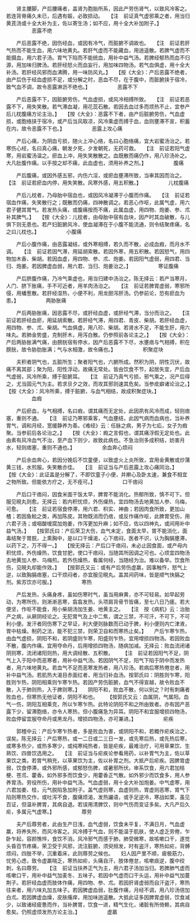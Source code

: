 <!-- { "loadSidebar": true } -->
　　肾主腰脚，产后腰痛者，盖肾为胞胎所系，因此产劳伤肾气，以致风冷客之。若连背脊痛久未已，后遇有娠，必致损动。　　【注　前证真气虚邪乘之者，用当归黄芪汤或十全大补为主，佐以寄生汤；如不应，用十全大补加附子。】
　　　　　恶露不绝

　　产后恶露不绝，因伤经血，或因有冷气，而脏腑不调故也。　　【注　前证若肝气热而不能生血，用六味地黄丸。若肝气虚而不能藏血，用逍遥散。若脾气虚而不能摄血，用六君子汤。胃气下陷而不能统血，用补中益气汤。若脾经郁热而血不归源，用加味归脾汤。若肝经怒火而血妄行，用加味四物汤。若气血俱虚，用十全大补汤。若肝经风邪而血沸腾，用一味防风丸。】　　【按《大全》：产后恶露不绝者，由产后伤于经血虚损不足，或分解之时，恶血不尽，在于腹中，而脏腑挟于宿冷，致气血不调，故令恶露淋沥不绝也。】
　　　　　恶露不下

　　产后恶露不下，因脏腑劳伤，气血虚损，或风冷相搏所致。　　【注　前证若恶露不下，用失笑散。若气滞血凝，用花蕊石散。若因去血过多而烦热不止，宜参产后儿枕腹痛方论主治。】　　【按《大全》：恶露不下者，由产后脏腑劳伤，气血虚损，或胞络挟于宿冷，或产后当风取凉，风冷乘虚而搏于血，血则壅滞不宣，积蓄在内，故令恶露不下也。】
　　　　　恶露上攻心痛

　　产后心痛，为阴血亏损，随火上冲心络，名曰心胞络痛，宜大岩蜜汤治之。若寒伤心经，名曰真心痛，朝发夕死，夕发朝死，无药可救。　　【注　前证若阳气虚寒，用岩蜜汤温之。瘀血上冲，用失笑散散之。血既散而痛仍作，用八珍汤补之。大凡肚腹作痛。以手按之却不痛，此血虚也，须用补养之剂。】
　　　　　腹痛

　　产后腹痛，或因外感五邪，内伤六淫，或瘀血壅滞所致，当审其因而治之。　　【注　前证若瘀血内停，用失笑散。风寒外感，用五积散。】
　　　　　儿枕腹痛

　　产后儿枕者，乃母胎中宿血也，或因风冷凝滞于小腹而作痛。　　【注　前证若宿血作痛，失笑散行之；既散而仍痛，四神散调之。若恶心作呕，此属气虚，用六君子健其胃气。若发热头痛，或腹痛按而不痛，此属血虚，用四物、炮姜、参、朮补其脾气。】　　【按《大全》：儿枕者，由母胎中宿有血块，因产时其血破散，与儿俱下则无患也。若产妇脏腑风冷，使血凝滞在于小腹不能流通，则令结聚疼痛，名之曰儿枕也。】
　　　　　小腹痛

　　产后小腹作痛，由恶露凝结，或外寒相搏，若久而不散，必成血瘕，而月水不调。　　【注　前证若因气滞，用延胡索散。若因外寒，用五积散。若因怒气，用四物加木香、柴胡。若因血虚，用四物、参、朮、炮姜。若因阳气虚弱，用四君、当归、炮姜。若因脾虚血弱，用六君、当归、炮姜治之。】
　　　　　寒证腹痛

　　产后脐腹作痛，乃冷气乘虚也，用当归建中汤治之。陈无择云：若产当寒月，人门、脐下胀痛，手不可近者，用羊肉汤治之。　　【注　前证若脾胃虚弱，寒邪所侵，用蟠葱散。若肝经湿热，小便不利，用龙胆泻肝汤。仍参前论，恐有瘀血为患。】
　　　　　两胁胀痛

　　产后两胁胀痛，因恶露不尽，或肝经血虚，或肝经气滞，当分而治之。　　【注　前证若肝经血瘀，用延胡索散。若肝经气滞，用四君、青皮、柴胡。若肝经血虚，用四物、参、朮、柴胡。气血俱虚，用八珍、柴胡。若肾水不足，不能生肝，用六味丸。若肺金势盛，克制肝木，用泻白散。仍参照前各论主之。】　　【按《大全》：产后两胁胀满气痛，由膀胱宿有停水，因产后恶露不下尽，水壅痞与气相搏，积在膀胱，故令胁肋胀满；气与水相激，故令痛也。】
　　　　　积聚症块

　　夫积者阴气也，五脏所生；聚者阳气也，六腑所成。然积为阴，阴性沉伏，故痛不离其部；聚为阳，阳性浮动，故痛无常处。皆由饮食不节，起居失宜，产后血气虚弱，风冷所乘，搏于脏腑耳。　　【注　前证乃真气亏损，邪气乘之，况产后得之，尤当固元气为主。若求旦夕之效，而攻其邪则速其危矣。当参痃癖诸论治之。】　　【按《大全》：风冷所乘，搏于脏腑，与血气相结，故成积聚症块。】
　　　　　血瘕

　　产后瘀血，与气相搏，名曰瘕，谓其痛而无定处，此因夙有风冷而成，轻则痞塞，重则不通。　　【注　前证乃寒邪乘客，气血壅结，此因气病而血病也，当补养胃气，调和月经，宽缓静养为善。《难经》云：任脉之病，男子为七疝，女子为瘕聚。当参前后各论治之。】　　【按《大全》：瘕之言假也，谓其痛浮假无定处也。此由素有风冷血气不治，至产血下则少，故致此病也。不急治则多成积结，妨害月水，轻则痞塞，重则不通也。】
　　　　　余血奔心烦闷

　　产后余血奔心，若因分娩后不饮童便，以致虚火上炎所致，宜用金黄散或炒蒲黄三钱，水煎服。失笑散亦佳。　　【注　前证当与产后恶露上攻心痛同治。】　　【按《大全》：此证盖是分解了，不即饮童子小便，并擀心及卧太速，兼食不相宜之物所致。但能依方疗之，无不痊可。】
　　　　　口干痞闷

　　产后口干痞闷，因食米面干饭太早，脾胃不能消化。热郁所致，慎不可下。但服见晛丸则愈。无择云：若内积忧烦，外伤燥热，宜四物汤去地黄加人参、乌梅，可愈。　　【注　前证若宿食停滞，用六君、枳实、神曲；若因肉食所致，更加山楂；若因鱼鲙之类，再加陈皮。其物既消而仍痞，或反作痛作呕，此脾胃受伤，用六君子汤；或咽酸嗳腐加炮姜，作泻更加升麻；如不应，佐以四神丸，或间用补中益气汤。】　　【按郭氏曰：产后荣卫大伤，血气未定，食面太早，胃不能消化，面毒结聚于胃脘，上熏胸中，是以口干燥渴，心下痞闷，医者不识，认为胸膈壅滞，以药下之，万不得一。】　　【按无择云：产后口干痞闷，未必止因食面，或产母内积忧烦，外伤燥热，饮食甘肥，使口干痞闷，当随其所因调之可也。心烦宜四物汤去地黄加人参、乌梅煎。若外伤燥热，看属何经，当随经为治。难以备举。饮食所伤，见晛丸却能作效。】　　【按郭氏又云：或有产后劳伤虚羸，因事触忤，怒气上逆，以致胸膈痞塞，口干烦闷者，亦宜服见晛丸。盖其间药味，皆是顺气快膈之剂。紫苏饮亦可服。】
　　　　　寒热

　　产后发热，头痛身疼，虽如伤寒时气，虽当用麻黄，亦不可轻易。如早起劳动，为寒所伤，则淅淅恶寒，翕翕发热，头项肩背骨节皆痛，至七八日乃瘥。若大便坚，作呕不能食，用小柴胡汤加生姜、地黄主之。　　【注　按《病机》云：治胎产之病，从厥阴经论之。无犯胃气及上中二焦，谓之三禁，不可汗，不可下，不可利小便。发汗者同伤寒下之早证，利大便则脉数而已动于脾，利小便则内亡津液，胃中枯燥。制药之法，能不犯三禁，则荣卫自和而寒热止矣。】　　产后乍寒乍热，由血气虚损，阴阳不和，若阴盛则乍寒，阳盛则乍热，宜用增损四物汤。若因败血不散，腹内作痛，宜用夺命丹，后用增损四物汤，随病加减。无择云：败血流闭诸阴则寒，流闭诸阳则热，用大调经散、五积散。　　 【注　前证若因阳气不足，阴气上入于阳中而恶寒者，用补中益气汤。若因阴气不足，阳气下陷于阴中而发热者，用六味地黄丸。若血气不足而恶寒发热者，用八珍汤。若病后寒热倦怠者，用补中益气汤。若肌热大渴目赤面红者，用当归补血汤。按郭氏曰：阴胜则乍寒，阳胜则乍热，阴阳相乘则乍寒乍热。若因产劳伤脏腑，血气不得宣越，故令败血不散，入于肺则热，入于脾则寒。】　　阴阳不和，败血不散，何以别之？时有刺痛者败血也，但寒热无他证者，阴阳不和也。　　 【按郭氏又云：血属阴，气属阳。血气一伤，阴阳互相乘克，所以乍寒乍热。此特论阴阳不和之所由致者。亦有因产恶露下少，留滞胞络，亦令人寒热，但小腹痛急为异耳。阴阳不和宜服增损四物汤，败血停留宜服夺命丹或黑龙丹。增损四物汤，亦可兼进。】
　　　　　疟疾

　　郭稽中云：产后乍寒乍热者，多是败血为害，或阴阳不和，若概作疟疾治之，误矣。陈无择云：产后寒热，或一二日或二三日一发，或先寒后热，或先热后寒，或寒多热少，或热多寒少，或纯寒纯热者，皆是疟疾，最难治疗，可用草果饮、生熟饮、四兽饮选用之。　　【注　前证当与疟疾论参看用药，以补胃气为主，佐以草果饮之类。若胃气稍充，以草果饮为主，佐以补胃之剂。大抵产后疟疾。因脾胃虚弱，饮食停滞，或外邪所感，或郁怒伤脾，或暑邪所伏。审系饮食，用六君加桔梗、苍朮、藿香。如外邪多而饮食少，用藿香正气散。如外邪少而饮食多，用人参养胃汤。劳役所伤，用补中益气汤。气血虚弱，用十全大补加炮姜。中气虚寒，用六君加姜、桂，元气脱陷急加附子。盖气虚则寒，血虚则热，胃虚则恶寒，胃气下陷则寒热交作，或吐泻不食，腹痛烦渴，发热讝语，或手足逆冷，寒战如栗，虽见百证，但温补脾胃，其病自退。若误用清脾饮，则中气伤而变证多矣。大凡产后久疟，多属元气虚寒。】
　　　　　蓐劳

　　夫产后蓐劳者，此由生产日浅，血气虚弱，饮食未平复，不满日月，气血虚羸，将养失所，而风冷客之。风冷搏于气血，则不能温于肌肤，使人虚乏劳倦，乍卧乍起，容颜憔悴，食饮不消。风冷邪气而感于肺，肺受微寒，故咳嗽口干，遂觉头昏百节疼痛，荣卫受于风邪，流注脏腑，须臾频发，时有盗汗，寒热如疟，背髆烦闷，四肢不举，沉重着床，此则蓐劳之候也。　　妇人因产里不顺，疲极筋力，忧劳心虑，致令虚羸喘乏，寒热如疟，头痛自汗，肢体倦怠，咳嗽痰逆，腹中绞刺，名曰蓐劳。　　【注　前证当扶养正气为主，用六君子汤加当归。若脾肺气虚而咳嗽口干，用补中益气加麦冬、五味子。若因中气虚而口干头运，用补中益气加蔓荆子。若肝经血虚而肢体作痛，用四物、参、朮。若因肝肾虚弱而自汗盗汗，寒热往来者，用六味丸加五味子。若因脾虚血弱，肚腹作痛，月经不调，用八珍汤倍加白朮。若因脾虚血燥，皮肤瘙痒，用加味逍遥散。大抵此证多因脾胃虚弱，饮食减少，以致诸经疲惫而作，当补脾胃，饮食一进，精气生化，诸脏有所倚赖，其病自愈矣。仍照虚烦发热方论主治。】
　　　　　虚羸

